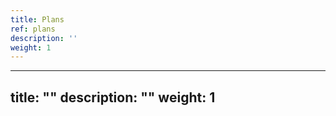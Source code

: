 ```yaml
---
title: Plans
ref: plans
description: ''
weight: 1
---
```

---
title: ""
description: ""
weight: 1
---
